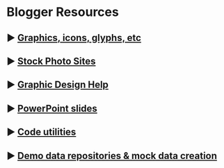 # Blogger Resources

## ► [Graphics, icons, glyphs, etc](/resources/graphics-glyphs.md) 
## ► [Stock Photo Sites](/resources/stock-photos.md) 
## ► [Graphic Design Help](/resources/graphic-design.md) 
## ► [PowerPoint slides](/resources/graphic-design.md) 
## ► [Code utilities](/resources/code-utilities.md)
## ► [Demo data repositories & mock data creation](/resources/mock-demo-data.md)



